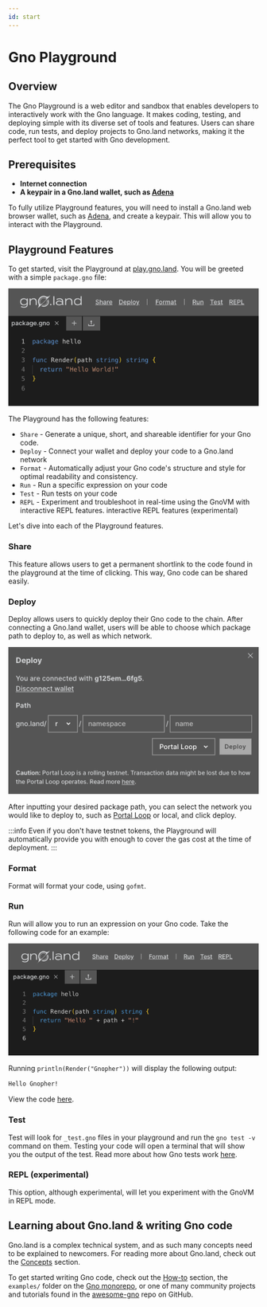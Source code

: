 ```yaml
---
id: start
---
```


# Gno Playground

## Overview

The Gno Playground is a web editor and sandbox that enables developers to 
interactively work with the Gno language. It makes coding, testing,
and deploying simple with its diverse set of tools and features. Users can
share code, run tests, and deploy projects to Gno.land networks, 
making it the perfect tool to get started with Gno development.

## Prerequisites

- **Internet connection**
- **A keypair in a Gno.land wallet, such as [Adena](https://adena.app)**

To fully utilize Playground features, you will need to install a Gno.land web
browser wallet, such as [Adena](https://www.adena.app/), and create a keypair. This will allow you to
interact with the Playground.

## Playground Features

To get started, visit the Playground at [play.gno.land](https://play.gno.land). You will be greeted with a
simple `package.gno` file:

![default_playground](../../assets/getting-started/playground/default_playground.png)

The Playground has the following features:
- `Share` - Generate a unique, short, and shareable identifier for your Gno code.
- `Deploy` - Connect your wallet and deploy your code to a Gno.land network
- `Format` - Automatically adjust your Gno code's structure and style for optimal readability and consistency.
- `Run` - Run a specific expression on your code
- `Test` - Run tests on your code
- `REPL` - Experiment and troubleshoot in real-time using the GnoVM with interactive REPL features.
interactive REPL features (experimental)

Let's dive into each of the Playground features.

### Share

This feature allows users to get a permanent shortlink to the code found in the
playground at the time of clicking. This way, Gno code can be shared easily. 

### Deploy

Deploy allows users to quickly deploy their Gno code to the chain. After connecting 
a Gno.land wallet, users will be able to choose which package path to deploy to,
as well as which network.

![default_deploy](../../assets/getting-started/playground/default_deploy.png)

After inputting your desired package path, you can select the network you would 
like to deploy to, such as [Portal Loop](../../concepts/portal-loop.md) or local,
and click deploy.

:::info
Even if you don't have testnet tokens, the Playground will automatically provide
you with enough to cover the gas cost at the time of deployment.
:::

### Format
Format will format your code, using `gofmt`.

### Run
Run will allow you to run an expression on your Gno code. Take the following code
for an example:

![run_example](../../assets/getting-started/playground/run.png)

Running `println(Render("Gnopher"))` will display the following output:

```bash
Hello Gnopher!
```

View the code [here](https://play.gno.land/p/nBq2W8drjMy).

### Test

Test will look for `_test.gno` files in your playground and run the
`gno test -v` command on them. Testing your code will open a terminal that will 
show you the output of the test. Read more about how Gno tests work
[here](../../concepts/gno-test.md).

### REPL (experimental)

This option, although experimental, will let you experiment with the GnoVM
in REPL mode. 

## Learning about Gno.land & writing Gno code

Gno.land is a complex technical system, and as such many concepts need to be 
explained to newcomers. For reading more about Gno.land, 
check out the [Concepts](../../concepts/concepts.md) section.

To get started writing Gno code, check out the
[How-to](../../how-to-guides/how-to-guides.md) section, the `examples/` folder on
the [Gno monorepo](https://github.com/gnolang/gno), or one of many community projects and tutorials found in the 
[awesome-gno](https://github.com/gnolang/awesome-gno/blob/main/README.md) repo on GitHub.





